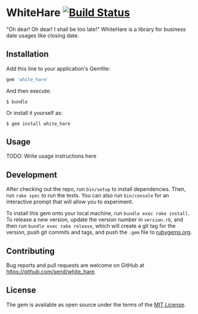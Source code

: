 # WhiteHare [![Build Status](https://travis-ci.org/send/white_hare.svg?branch=master)](https://travis-ci.org/send/white_hare)

"Oh dear! Oh dear! I shall be too late!" WhiteHare is a library for business date usages like closing date.

## Installation

Add this line to your application's Gemfile:

```ruby
gem 'white_hare'
```

And then execute:

    $ bundle

Or install it yourself as:

    $ gem install white_hare

## Usage

TODO: Write usage instructions here

## Development

After checking out the repo, run `bin/setup` to install dependencies. Then, run `rake spec` to run the tests. You can also run `bin/console` for an interactive prompt that will allow you to experiment.

To install this gem onto your local machine, run `bundle exec rake install`. To release a new version, update the version number in `version.rb`, and then run `bundle exec rake release`, which will create a git tag for the version, push git commits and tags, and push the `.gem` file to [rubygems.org](https://rubygems.org).

## Contributing

Bug reports and pull requests are welcome on GitHub at https://github.com/send/white_hare.


## License

The gem is available as open source under the terms of the [MIT License](http://opensource.org/licenses/MIT).

